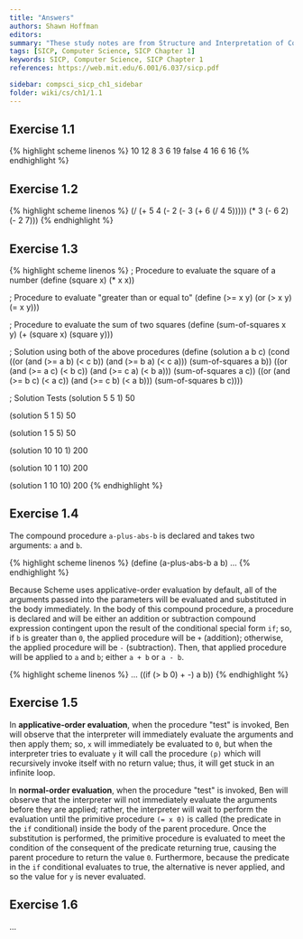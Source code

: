 ```yaml
---
title: "Answers"
authors: Shawn Hoffman
editors: 
summary: "These study notes are from Structure and Interpretation of Computer Programs - 2nd Edition (MIT Electrical Engineering and Computer Science) by Abelson, H. and Sussman, G."
tags: [SICP, Computer Science, SICP Chapter 1]
keywords: SICP, Computer Science, SICP Chapter 1
references: https://web.mit.edu/6.001/6.037/sicp.pdf

sidebar: compsci_sicp_ch1_sidebar
folder: wiki/cs/ch1/1.1
---
```


## Exercise 1.1

{% highlight scheme linenos %}
10
12
8
3
6
19
false
4
16
6
16
{% endhighlight %}

## Exercise 1.2

{% highlight scheme linenos %}
(/ (+ 5 4 (- 2 (- 3 (+ 6 (/ 4 5))))) (* 3 (- 6 2) (- 2 7)))
{% endhighlight %}

## Exercise 1.3

{% highlight scheme linenos %}
; Procedure to evaluate the square of a number
(define (square x) (* x x))

; Procedure to evaluate "greater than or equal to"
(define (>= x y)
    (or (> x y) (= x y)))

; Procedure to evaluate the sum of two squares
(define (sum-of-squares x y)
  (+ (square x) (square y)))

; Solution using both of the above procedures
(define (solution a b c)
  (cond ((or (and (>= a b) (< c b)) (and (>= b a) (< c a)))
         (sum-of-squares a b))
        ((or (and (>= a c) (< b c)) (and (>= c a) (< b a)))
         (sum-of-squares a c))
        ((or (and (>= b c) (< a c)) (and (>= c b) (< a b)))
         (sum-of-squares b c))))

; Solution Tests
(solution 5 5 1)
50

(solution 5 1 5)
50

(solution 1 5 5)
50

(solution 10 10 1)
200

(solution 10 1 10)
200

(solution 1 10 10)
200
{% endhighlight %}

## Exercise 1.4

The compound procedure `a-plus-abs-b` is declared and takes two arguments: `a` and `b`.

{% highlight scheme linenos %}
(define (a-plus-abs-b a b)
...
{% endhighlight %}

Because Scheme uses applicative-order evaluation by default, all of the arguments passed into the parameters will be evaluated and substituted in the body immediately. In the body of this compound procedure, a procedure is declared and will be either an addition or subtraction compound expression contingent upon the result of the conditional special form `if`; so, if `b` is greater than `0`, the applied procedure will be `+` (addition); otherwise, the applied procedure will be `-` (subtraction). Then, that applied procedure will be applied to `a` and `b`; either `a + b` or `a - b`.

{% highlight scheme linenos %}
...
    ((if (> b 0) + -) a b))
{% endhighlight %}

## Exercise 1.5

In **applicative-order evaluation**, when the procedure "test" is invoked, Ben will observe that the interpreter will immediately evaluate the arguments and then apply them; so, `x` will immediately be evaluated to `0`, but when the interpreter tries to evaluate `y` it will call the procedure `(p)` which will recursively invoke itself with no return value; thus, it will get stuck in an infinite loop.

In **normal-order evaluation**, when the procedure "test" is invoked, Ben will observe that the interpreter will not immediately evaluate the arguments before they are applied; rather, the interpreter will wait to perform the evaluation until the primitive procedure `(= x 0)` is called (the predicate in the `if` conditional) inside the body of the parent procedure. Once the substitution is performed, the primitive procedure is evaluated to meet the condition of the consequent of the predicate returning true, causing the parent procedure to return the value `0`. Furthermore, because the predicate in the `if` conditional evaluates to true, the alternative is never applied, and so the value for `y` is never evaluated.

## Exercise 1.6

...